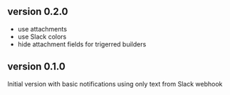 version 0.2.0
-------------

- use attachments
- use Slack colors
- hide attachment fields for trigerred builders

version 0.1.0
-------------

Initial version with basic notifications using only text from Slack webhook 
